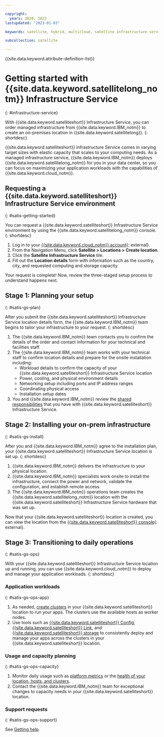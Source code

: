 ```yaml
---

copyright:
  years: 2020, 2023
lastupdated: "2023-01-03"

keywords: satellite, hybrid, multicloud, satellite infrastructure service

subcollection: satellite

---
```


{{site.data.keyword.attribute-definition-list}}


# Getting started with {{site.data.keyword.satellitelong_notm}} Infrastructure Service
{: #infrastructure-service}

With {{site.data.keyword.satelliteshort}} Infrastructure Service, you can order managed infrastructure from {{site.data.keyword.IBM_notm}} to create an on-premises location in {{site.data.keyword.satellitelong}}.
{: shortdesc}

{{site.data.keyword.satelliteshort}} Infrastructure Service comes in varying target sizes with elastic capacity that scales to your computing needs. As a managed infrastructure service, {{site.data.keyword.IBM_notm}} deploys {{site.data.keyword.satellitelong_notm}} for you in your data center, so you can focus on maximizing your application workloads with the capabilities of {{site.data.keyword.cloud_notm}}.

## Requesting a {{site.data.keyword.satelliteshort}} Infrastructure Service environment
{: #satis-getting-started}

You can request a {{site.data.keyword.satelliteshort}} Infrastructure Service environment by using the {{site.data.keyword.satellitelong_notm}} console.
{: shortdesc}

1. Log in to your [{{site.data.keyword.cloud_notm}} account](https://cloud.ibm.com/login){: external}.
2. From the Navigation Menu, click **Satellite > Locations > Create location**.
3. Click the **Satellite Infrastructure Service** tile.
4. Fill out the **Location details** form with information such as the country, city, and requested computing and storage capacity.

Your request is complete! Now, review the three-staged setup process to understand happens next.

## Stage 1: Planning your setup
{: #satis-gs-plan}

After you submit the {{site.data.keyword.satelliteshort}} Infrastructure Service location details form, the {{site.data.keyword.IBM_notm}} team begins to tailor your infrastructure to your request.
{: shortdesc}

1. The {{site.data.keyword.IBM_notm}} team contacts you to confirm the details of the order and contact information for your technical and facilities staff.
2. The {{site.data.keyword.IBM_notm}} team works with your technical staff to confirm location details and prepare for the onsite installation including:
    - Workload details to confirm the capacity of your {{site.data.keyword.satelliteshort}} Infrastructure Service location
    - Power, cooling, and physical environment details
    - Networking setup including ports and IP address ranges
    - Coordinating physical access
    - Installation setup dates
3. You and {{site.data.keyword.IBM_notm}} review the [shared responsibilities](/docs/satellite?topic=satellite-satis-responsibilities) that you have with {{site.data.keyword.satelliteshort}} Infrastructure Service.

## Stage 2: Installing your on-prem infrastructure
{: #satis-gs-install}

After you and {{site.data.keyword.IBM_notm}} agree to the installation plan, your {{site.data.keyword.satelliteshort}} Infrastructure Service location is set up.
{: shortdesc}

1. {{site.data.keyword.IBM_notm}} delivers the infrastructure to your physical location.
2. {{site.data.keyword.IBM_notm}} specialists work onsite to install the infrastructure, connect the power and network, validate the configuration, and establish remote access.
3. The {{site.data.keyword.IBM_notm}} operations team creates the {{site.data.keyword.satellitelong_notm}} location with the {{site.data.keyword.satelliteshort}} Infrastructure Service hardware that was set up.

Now that your {{site.data.keyword.satelliteshort}} location is created, you can view the location from the [{{site.data.keyword.satelliteshort}} console](https://cloud.ibm.com/satellite/locations){: external}.

## Stage 3: Transitioning to daily operations
{: #satis-gs-ops}

With your {{site.data.keyword.satelliteshort}} Infrastructure Service location up and running, you can use {{site.data.keyword.cloud_notm}} to deploy and manage your application workloads.
{: shortdesc}

### Application workloads
{: #satis-gs-ops-app}

1. As needed, [create clusters](/docs/satellite?topic=openshift-satellite-clusters) in your {{site.data.keyword.satelliteshort}} location to run your apps. The clusters use the available hosts as worker nodes.
2. Use tools such as [{{site.data.keyword.satelliteshort}} Config](/docs/satellite?topic=satellite-setup-clusters-satconfig), [{{site.data.keyword.satelliteshort}} Link](/docs/satellite?topic=satellite-link-location-cloud), and [{{site.data.keyword.satelliteshort}} storage](/docs/satellite?topic=satellite-storage-local-volume-block) to consistently deploy and manage your apps across the clusters in your {{site.data.keyword.satelliteshort}} location.

### Usage and capacity planning
{: #satis-gs-ops-capacity}

1. Monitor daily usage such as [platform metrics](/docs/satellite?topic=satellite-monitor#setup-mon) or the [health of your location, hosts, and clusters](/docs/satellite?topic=satellite-monitor#view-health).
2. Contact the {{site.data.keyword.IBM_notm}} team for exceptional changes to capacity needs in your {{site.data.keyword.satelliteshort}} location.

### Support requests
{: #satis-gs-ops-support}

See [Getting help](/docs/satellite?topic=satellite-get-help).
